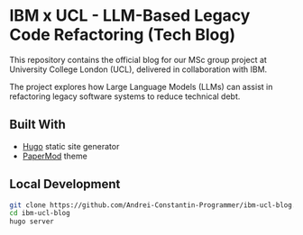 # IBM x UCL - LLM-Based Legacy Code Refactoring (Tech Blog)

This repository contains the official blog for our MSc group project at University College London (UCL), delivered in collaboration with IBM.

The project explores how Large Language Models (LLMs) can assist in refactoring legacy software systems to reduce technical debt.

## Built With

- [Hugo](https://gohugo.io/) static site generator
- [PaperMod](https://github.com/adityatelange/hugo-PaperMod) theme

## Local Development

```bash
git clone https://github.com/Andrei-Constantin-Programmer/ibm-ucl-blog.git
cd ibm-ucl-blog
hugo server
